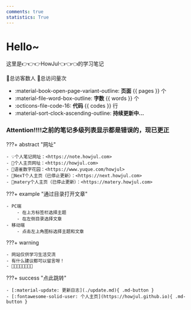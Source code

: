 ```yaml
---
comments: true
statistics: True
---
```


# Hello~

这里是👉👉👉HowJul👈👈👈的学习笔记

<span id="busuanzi_container_site_uv">🐳总访客数<span id="busuanzi_value_site_uv"></span>人</font></span>
<span id="busuanzi_container_site_pv"> 🦋总访问量<span id="busuanzi_value_site_pv"></span>次</font></span>
<br/>

<div class="grid cards" markdown>

- :material-book-open-page-variant-outline: __页面__ {{ pages }} 个
- :material-file-word-box-outline: __字数__ {{ words }} 个
- :octicons-file-code-16: __代码__ {{ codes }} 行
- :material-sort-clock-ascending-outline: **持续更新中...** 

</div>

### Attention!!!!之前的笔记多级列表显示都是错误的，现已更正

???+ abstract "网址"
    
    - 💡个人笔记网址：<https://note.howjul.com>
    - 🏡个人主页网址：<https://howjul.com>
    - 🐤语雀数字花园：<https://www.yuque.com/howjul>
    - 🌸NexT个人主页（已停止更新）：<https://next.howjul.com>
    - 🌱matery个人主页（已停止更新）：<https://matery.howjul.com>

???+ example "通过目录打开文章"

    - PC端 
        - 在上方标签栏选择主题 
        - 在左侧目录选择文章
    - 移动端 
        - 点击左上角图标选择主题和文章

???+ warning 

    - 网站仅供学习生活交流
    - 有什么建议都可以留言呀！
    - 🚀🚀🚀🚀🚀🚀🚀🚀

???+ success "点此跳转"

    - [:material-update: 更新日志](./update.md){ .md-button }
    - [:fontawesome-solid-user: 个人主页](https://howjul.github.io){ .md-button }
